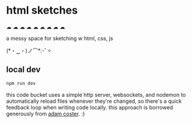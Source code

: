 # html sketches
☁  ☁  ☁  ☁  ☁  ☁  ☁  ☁  ☁

a messy space for sketching w html, css, js

(\*・‿・)ノ⌒\*:･ﾟ✧

## local dev
```sh
npm run dev
```

this code bucket uses a simple http server, websockets, and nodemon to automatically reload files whenever they're changed, so there's a quick feedback loop when writing code locally. this approach is borrowed generously from [adam coster](https://dev.to/adamcoster/create-a-live-reload-server-for-front-end-development-3gnp). :)